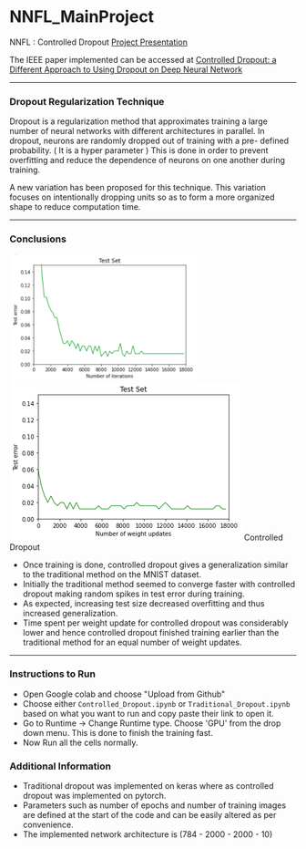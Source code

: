 # NNFL_MainProject
NNFL : Controlled Dropout
[Project Presentation](https://github.com/aayush-v/NNFL_MainProject/blob/master/53.pdf)

The IEEE paper implemented can be accessed at [Controlled Dropout: a Different Approach to Using Dropout on Deep Neural Network](https://ieeexplore.ieee.org/document/7881693)

---

### Dropout Regularization Technique

Dropout is a regularization method that approximates training a large number of neural networks with different architectures in parallel.
In dropout, neurons are  randomly dropped out of training with a pre- defined probability. ( It is a hyper parameter )
This is done in order to prevent overfitting and reduce the dependence of neurons on one another during training.

A new variation has been proposed for this technique. This variation focuses on intentionally dropping units so as to form a more organized shape to reduce computation time.

---

### Conclusions

![testerr_controlled](/testerror_controlled_dropout.png) ![testerr_traditional](/testerror_traditional_dropout.png)
Controlled Dropout


 - Once training is done, controlled dropout gives a generalization similar to the traditional method on the MNIST dataset.
 - Initially the traditional method seemed to converge faster with controlled dropout making random spikes in test error during training.
 - As expected, increasing test size decreased overfitting and thus increased generalization.
 - Time spent per weight update for controlled dropout was considerably lower and hence controlled dropout finished training earlier than the traditional method for an equal number of weight updates.
 
 ---

### Instructions to Run
- Open Google colab and choose "Upload from Github"
- Choose either `Controlled_Dropout.ipynb` or `Traditional_Dropout.ipynb` based on what you want to run and copy paste their link to open it.
- Go to Runtime -> Change Runtime type. Choose 'GPU' from the drop down menu. This is done to finish the training fast.
- Now Run all the cells normally.

### Additional Information
- Traditional dropout was implemented on keras where as controlled dropout was implemented on pytorch.
- Parameters such as number of epochs and number of training images are defined at the start of the code and can be easily altered as per convenience.
- The implemented network architecture is (784 - 2000 - 2000 - 10)
